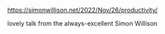https://simonwillison.net/2022/Nov/26/productivity/

lovely talk from the always-excellent Simon Willison